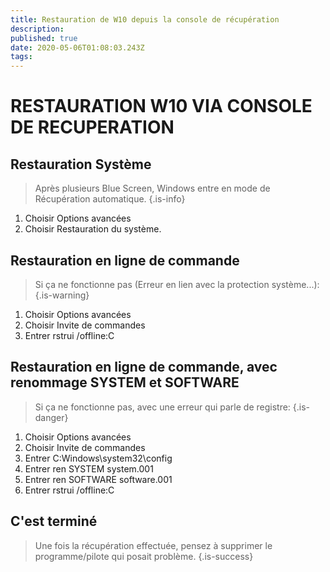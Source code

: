 ```yaml
---
title: Restauration de W10 depuis la console de récupération
description: 
published: true
date: 2020-05-06T01:08:03.243Z
tags: 
---
```


# RESTAURATION W10 VIA CONSOLE DE RECUPERATION

## Restauration Système
> Après plusieurs Blue Screen, Windows entre en mode de Récupération automatique.
> {.is-info}

1. Choisir Options avancées
1. Choisir Restauration du système.

## Restauration en ligne de commande
> Si ça ne fonctionne pas (Erreur en lien avec la protection système...):
> {.is-warning}

1. Choisir Options avancées
1. Choisir Invite de commandes
1. Entrer rstrui /offline:C

## Restauration en ligne de commande, avec renommage SYSTEM et SOFTWARE
> Si ça ne fonctionne pas, avec une erreur qui parle de registre:
> {.is-danger}

1. Choisir Options avancées
1. Choisir Invite de commandes
1. Entrer C:Windows\system32\config
1. Entrer ren SYSTEM system.001
1. Entrer ren SOFTWARE software.001
1. Entrer rstrui /offline:C

## C'est terminé
> Une fois la récupération effectuée, pensez à supprimer le programme/pilote qui posait problème.
> {.is-success}
